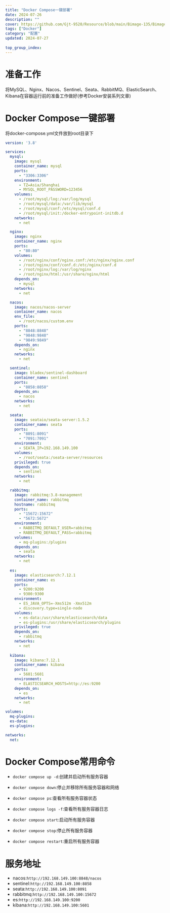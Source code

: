 ```yaml
---
title: "Docker Compose一键部署"
date: 2024-07-26
description: ""
cover: https://github.com/Gjt-9520/Resource/blob/main/Bimage-135/Bimage82.jpg?raw=true
tags: ["Docker"]
category: "配置"
updated: 2024-07-27
  
top_group_index: 
---
```


# 准备工作

将MySQL、Nginx、Nacos、Sentinel、Seata、RabbitMQ、ElasticSearch、Kibana在容器运行前的准备工作做好(参考Docker安装系列文章)

# Docker Compose一键部署

将docker-compose.yml文件放到root目录下

```yml
version: '3.8'

services:
  mysql:
    image: mysql
    container_name: mysql
    ports:
      - "3306:3306"
    environment:
      - TZ=Asia/Shanghai
      - MYSQL_ROOT_PASSWORD=123456
    volumes:
      - /root/mysql/log:/var/log/mysql
      - /root/mysql/data:/var/lib/mysql
      - /root/mysql/conf:/etc/mysql/conf.d
      - /root/mysql/init:/docker-entrypoint-initdb.d
    networks:
      - net

  nginx:
    image: nginx
    container_name: nginx
    ports:
      - "80:80"
    volumes:
      - /root/nginx/conf/nginx.conf:/etc/nginx/nginx.conf
      - /root/nginx/conf/conf.d:/etc/nginx/conf.d
      - /root/nginx/log:/var/log/nginx
      - /root/nginx/html:/usr/share/nginx/html
    depends_on:
      - mysql
    networks:
      - net

  nacos:
    image: nacos/nacos-server
    container_name: nacos
    env_file:
      - /root/nacos/custom.env
    ports:
      - "8848:8848"
      - "9848:9848"
      - "9849:9849"
    depends_on:
      - nginx
    networks:
      - net

  sentinel:
    image: bladex/sentinel-dashboard
    container_name: sentinel
    ports:
      - "8858:8858"
    depends_on:
      - nacos
    networks:
      - net

  seata:
    image: seataio/seata-server:1.5.2
    container_name: seata
    ports:
      - "8091:8091"
      - "7091:7091"
    environment:
      - SEATA_IP=192.168.149.100
    volumes:
      - /root/seata:/seata-server/resources
    privileged: true
    depends_on:
      - sentinel
    networks:
      - net

  rabbitmq:
    image: rabbitmq:3.8-management
    container_name: rabbitmq
    hostname: rabbitmq
    ports:
      - "15672:15672"
      - "5672:5672"
    environment:
      - RABBITMQ_DEFAULT_USER=rabbitmq
      - RABBITMQ_DEFAULT_PASS=rabbitmq
    volumes:
      - mq-plugins:/plugins
    depends_on:
      - seata
    networks:
      - net
  
  es:
    image: elasticsearch:7.12.1
    container_name: es
    ports:
      - 9200:9200
      - 9300:9300
    environment:
      - ES_JAVA_OPTS=-Xms512m -Xmx512m
      - discovery.type=single-node
    volumes:
      - es-data:/usr/share/elasticsearch/data
      - es-plugins:/usr/share/elasticsearch/plugins
    privileged: true
    depends_on:
      - rabbitmq
    networks:
      - net
  
  kibana:
    image: kibana:7.12.1
    container_name: kibana
    ports:
      - 5601:5601
    environment:
      - ELASTICSEARCH_HOSTS=http://es:9200
    depends_on:
      - es
    networks:
      - net

volumes:
  mq-plugins:
  es-data:
  es-plugins:

networks:
  net:
```

# Docker Compose常用命令

- `docker compose up -d`:创建并启动所有服务容器
- `docker compose down`:停止并移除所有服务容器和网络

- `docker compose ps`:查看所有服务容器状态
- `docker compose logs -f`:查看所有服务容器日志

- `docker compose start`:启动所有服务容器
- `docker compose stop`:停止所有服务容器
- `docker compose restart`:重启所有服务容器

# 服务地址

- nacos:`http://192.168.149.100:8848/nacos`
- sentinel:`http://192.168.149.100:8858`
- seata:`http://192.168.149.100:8091`
- rabbitmq:`http://192.168.149.100:15672`
- es:`http://192.168.149.100:9200`
- kibana:`http://192.168.149.100:5601`